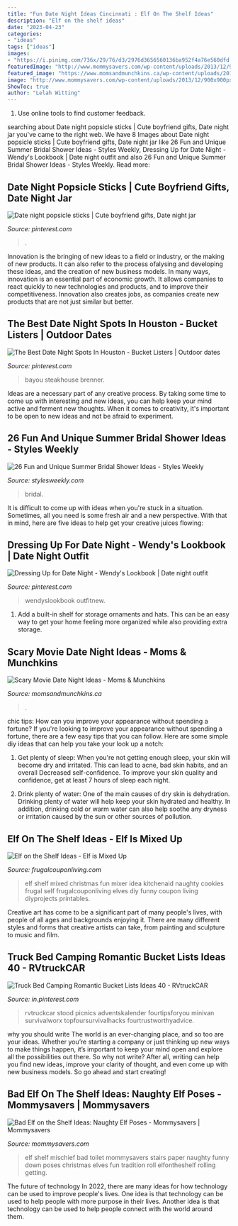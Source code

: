 ```yaml
---
title: "Fun Date Night Ideas Cincinnati : Elf On The Shelf Ideas"
description: "Elf on the shelf ideas"
date: "2023-04-23"
categories:
- "ideas"
tags: ["ideas"]
images:
- "https://i.pinimg.com/736x/29/76/d3/2976d3656560136ba952f4a76e560dfd.jpg"
featuredImage: "http://www.mommysavers.com/wp-content/uploads/2013/12/900x900px-LL-4dbd4ac6_IMG_6802-2.jpeg"
featured_image: "https://www.momsandmunchkins.ca/wp-content/uploads/2015/03/scary-movie-date-night-printables-2.jpg"
image: "http://www.mommysavers.com/wp-content/uploads/2013/12/900x900px-LL-4dbd4ac6_IMG_6802-2.jpeg"
ShowToc: true
author: "Lelah Witting"
---
```



1. Use online tools to find customer feedback.

	

		
searching about Date night popsicle sticks | Cute boyfriend gifts, Date night jar you've came to the right web. We have 8 Images about Date night popsicle sticks | Cute boyfriend gifts, Date night jar like 26 Fun and Unique Summer Bridal Shower Ideas - Styles Weekly, Dressing Up for Date Night - Wendy&#039;s Lookbook | Date night outfit and also 26 Fun and Unique Summer Bridal Shower Ideas - Styles Weekly. Read more:
		
    
## Date Night Popsicle Sticks | Cute Boyfriend Gifts, Date Night Jar

<img loading=lazy src="https://i.pinimg.com/736x/cd/8b/f9/cd8bf9cb2200b32dd59e69ac35af012c.jpg" onerror="this.onerror=null;this.src='https://tse4.mm.bing.net/th?id=OIP.GDUWuGqcUfmMXWFpHhmuhgHaJ3&amp;pid=15.1';" alt="Date night popsicle sticks | Cute boyfriend gifts, Date night jar">

_Source: pinterest.com_

>. 

	

Innovation is the bringing of new ideas to a field or industry, or the making of new products. It can also refer to the process ofalysing and developing these ideas, and the creation of new business models. In many ways, innovation is an essential part of economic growth. It allows companies to react quickly to new technologies and products, and to improve their competitiveness. Innovation also creates jobs, as companies create new products that are not just similar but better.

    
## The Best Date Night Spots In Houston - Bucket Listers | Outdoor Dates

<img loading=lazy src="https://i.pinimg.com/736x/29/76/d3/2976d3656560136ba952f4a76e560dfd.jpg" onerror="this.onerror=null;this.src='https://tse4.mm.bing.net/th?id=OIP.ziQ0R4MI6lI2iExEEOwXpwHaFL&amp;pid=15.1';" alt="The Best Date Night Spots In Houston - Bucket Listers | Outdoor dates">

_Source: pinterest.com_

>bayou steakhouse brenner. 

	

Ideas are a necessary part of any creative process. By taking some time to come up with interesting and new ideas, you can help keep your mind active and ferment new thoughts. When it comes to creativity, it's important to be open to new ideas and not be afraid to experiment.

    
## 26 Fun And Unique Summer Bridal Shower Ideas - Styles Weekly

<img loading=lazy src="https://stylesweekly.com/wp-content/uploads/2015/05/Date-Night-table.jpg" onerror="this.onerror=null;this.src='https://tse4.mm.bing.net/th?id=OIP.w6XYCdKd4F6Lxrgo-tC63AHaLH&amp;pid=15.1';" alt="26 Fun and Unique Summer Bridal Shower Ideas - Styles Weekly">

_Source: stylesweekly.com_

>bridal. 

	

It is difficult to come up with ideas when you're stuck in a situation. Sometimes, all you need is some fresh air and a new perspective. With that in mind, here are five ideas to help get your creative juices flowing: 

    
## Dressing Up For Date Night - Wendy&#039;s Lookbook | Date Night Outfit

<img loading=lazy src="https://i.pinimg.com/736x/15/53/94/1553940ce70411afe3183da076a43724.jpg" onerror="this.onerror=null;this.src='https://tse2.mm.bing.net/th?id=OIP.PIy5bNqpKdt078i5gDUcJQAAAA&amp;pid=15.1';" alt="Dressing Up for Date Night - Wendy&#039;s Lookbook | Date night outfit">

_Source: pinterest.com_

>wendyslookbook outfitnew. 

	

1. Add a built-in shelf for storage ornaments and hats. This can be an easy way to get your home feeling more organized while also providing extra storage.

    
## Scary Movie Date Night Ideas - Moms &amp; Munchkins

<img loading=lazy src="https://www.momsandmunchkins.ca/wp-content/uploads/2015/03/scary-movie-date-night-printables-2.jpg" onerror="this.onerror=null;this.src='https://tse3.mm.bing.net/th?id=OIP.t9C_p76WtvEDps5HAfCITwHaKZ&amp;pid=15.1';" alt="Scary Movie Date Night Ideas - Moms &amp; Munchkins">

_Source: momsandmunchkins.ca_

>. 

	

chic tips: How can you improve your appearance without spending a fortune?
If you're looking to improve your appearance without spending a fortune, there are a few easy tips that you can follow. Here are some simple diy ideas that can help you take your look up a notch:
1. Get plenty of sleep: When you're not getting enough sleep, your skin will become dry and irritated. This can lead to acne, bad skin habits, and an overall Decreased self-confidence. To improve your skin quality and confidence, get at least 7 hours of sleep each night.

2. Drink plenty of water: One of the main causes of dry skin is dehydration. Drinking plenty of water will help keep your skin hydrated and healthy. In addition, drinking cold or warm water can also help soothe any dryness or irritation caused by the sun or other sources of pollution.


    
## Elf On The Shelf Ideas - Elf Is Mixed Up

<img loading=lazy src="https://www.frugalcouponliving.com/wp-content/uploads/2014/11/elf-on-the-shelf-ideas-mixer-frugal-coupon-living.jpg" onerror="this.onerror=null;this.src='https://tse3.mm.bing.net/th?id=OIP.0Mme6yxn0eVbZH59CxIGdwHaLH&amp;pid=15.1';" alt="Elf on the Shelf Ideas - Elf is Mixed Up">

_Source: frugalcouponliving.com_

>elf shelf mixed christmas fun mixer idea kitchenaid naughty cookies frugal self frugalcouponliving elves diy funny coupon living diyprojects printables. 

	

Creative art has come to be a significant part of many people's lives, with people of all ages and backgrounds enjoying it. There are many different styles and forms that creative artists can take, from painting and sculpture to music and film.

    
## Truck Bed Camping Romantic Bucket Lists Ideas 40 - RVtruckCAR

<img loading=lazy src="https://i.pinimg.com/736x/fb/92/0e/fb920e828cb7157883c037992366b846.jpg" onerror="this.onerror=null;this.src='https://tse1.mm.bing.net/th?id=OIP.WGULgRr57lhaplHpMNQZEAHaHa&amp;pid=15.1';" alt="Truck Bed Camping Romantic Bucket Lists Ideas 40 - RVtruckCAR">

_Source: in.pinterest.com_

>rvtruckcar stood picnics adventskalender fourtipsforyou minivan survivalworx topfoursurvivalhacks fourtrustworthyadvice. 

	

why you should write
The world is an ever-changing place, and so too are your ideas. Whether you’re starting a company or just thinking up new ways to make things happen, it’s important to keep your mind open and explore all the possibilities out there. So why not write? After all, writing can help you find new ideas, improve your clarity of thought, and even come up with new business models. So go ahead and start creating!

    
## Bad Elf On The Shelf Ideas: Naughty Elf Poses - Mommysavers | Mommysavers

<img loading=lazy src="http://www.mommysavers.com/wp-content/uploads/2013/12/900x900px-LL-4dbd4ac6_IMG_6802-2.jpeg" onerror="this.onerror=null;this.src='https://tse4.mm.bing.net/th?id=OIP.UOOEUjmo45sNvPLLTsiEHgHaLH&amp;pid=15.1';" alt="Bad Elf on the Shelf Ideas: Naughty Elf Poses - Mommysavers | Mommysavers">

_Source: mommysavers.com_

>elf shelf mischief bad toilet mommysavers stairs paper naughty funny down poses christmas elves fun tradition roll elfontheshelf rolling getting. 

	

The future of technology
In 2022, there are many ideas for how technology can be used to improve people's lives. One idea is that technology can be used to help people with more purpose in their lives. Another idea is that technology can be used to help people connect with the world around them.


